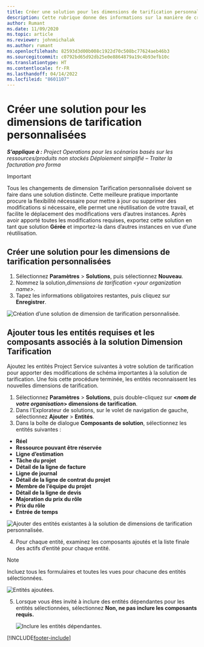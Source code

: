 ```yaml
---
title: Créer une solution pour les dimensions de tarification personnalisées
description: Cette rubrique donne des informations sur la manière de créer des solutions pour les dimensions de tarification personnalisées.
author: Rumant
ms.date: 11/09/2020
ms.topic: article
ms.reviewer: johnmichalak
ms.author: rumant
ms.openlocfilehash: 82593d3d00b008c1922d70c508bc77624aeb46b3
ms.sourcegitcommit: c0792bd65d92db25e0e8864879a19c4b93efb10c
ms.translationtype: HT
ms.contentlocale: fr-FR
ms.lasthandoff: 04/14/2022
ms.locfileid: "8601107"
---
```

# <a name="create-a-solution-for-custom-pricing-dimensions"></a>Créer une solution pour les dimensions de tarification personnalisées

 _**S’applique à :** Project Operations pour les scénarios basés sur les ressources/produits non stockés Déploiement simplifié – Traiter la facturation pro forma_ 

>[!IMPORTANT]
>Tous les changements de dimension Tarification personnalisée doivent se faire dans une solution distincte. Cette meilleure pratique importante procure la flexibilité nécessaire pour mettre à jour ou supprimer des modifications si nécessaire, elle permet une réutilisation de votre travail, et facilite le déplacement des modifications vers d’autres instances. Après avoir apporté toutes les modifications requises, exportez cette solution en tant que solution **Gérée** et importez-la dans d’autres instances en vue d’une réutilisation.

## <a name="create-a-solution-for-custom-pricing-dimensions"></a>Créer une solution pour les dimensions de tarification personnalisées

1.  Sélectionnez **Paramètres** > **Solutions**, puis sélectionnez **Nouveau**.
2.  Nommez la solution,*dimensions de tarification \<your organization name\>*.
3. Tapez les informations obligatoires restantes, puis cliquez sur **Enregistrer**.

  ![Création d’une solution de dimension de tarification personnalisée.](./media/Creation-of-custom-pricing-dimension-solution.png)
 
## <a name="add-all-required-entities-and-related-components-to-the-pricing-dimension-solution"></a>Ajouter tous les entités requises et les composants associés à la solution Dimension Tarification

Ajoutez les entités Project Service suivantes à votre solution de tarification pour apporter des modifications de schéma importantes à la solution de tarification. Une fois cette procédure terminée, les entités reconnaissent les nouvelles dimensions de tarification.

1.  Sélectionnez **Paramètres** > **Solutions**, puis double-cliquez sur **<*nom de votre organisation*> dimensions de tarification**.
2.  Dans l’Explorateur de solutions, sur le volet de navigation de gauche, sélectionnez **Ajouter** > **Entités**.
3.  Dans la boîte de dialogue **Composants de solution**, sélectionnez les entités suivantes :
 
   - **Réel**
   - **Ressource pouvant être réservée**
   - **Ligne d’estimation**
   - **Tâche du projet**
   - **Détail de la ligne de facture**
   - **Ligne de journal**
   - **Détail de la ligne de contrat du projet**
   - **Membre de l’équipe du projet**
   - **Détail de la ligne de devis**
   - **Majoration du prix du rôle**
   - **Prix du rôle**
   - **Entrée de temps**
 
   ![Ajouter des entités existantes à la solution de dimensions de tarification personnalisée.](./media/Existing-entities-to-PD-solution.png)
 
 4. Pour chaque entité, examinez les composants ajoutés et la liste finale des actifs d’entité pour chaque entité. 

   >[!NOTE]
   > Incluez tous les formulaires et toutes les vues pour chacune des entités sélectionnées.

  ![Entités ajoutées.](./media/solution-component-selection.png)


5.  Lorsque vous êtes invité à inclure des entités dépendantes pour les entités sélectionnées, sélectionnez **Non, ne pas inclure les composants requis.**

    ![Inclure les entités dépendantes.](./media/Do-not-include-required.png)


[!INCLUDE[footer-include](../includes/footer-banner.md)]